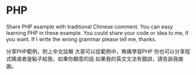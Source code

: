 # PHP
  Share PHP example with traditional Chinese comment.
  You can easy learning PHP in these example.
  You could share your code or idea to me, if you want.
  If I write the wrong grammar please tell me, thanks.

  分享PHP範例，附上中文註解
  大家可以從範例中，無痛學習PHP
  你也可以分享程式碼或者是點子給我，如果你願意的話
  如果我的英文文法有錯誤，請告訴我謝謝。
